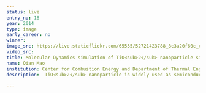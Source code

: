 ```yaml
---
status: live
entry_no: 18
year: 2014
type: image 
early_career: no 
winner: 
image_src: https://live.staticflickr.com/65535/52721423788_8c3a20f60c_c_d.jpg
video_src: 
title: Molecular Dynamics simulation of TiO<sub>2</sub> nanoparticle sintering process in flame-synthesized nanoaerosol system.
name: Qian Mao
institution: Center for Combustion Energy and Department of Thermal Engineering, Tsinghua University
description:  TiO<sub>2</sub> nanoparticle is widely used as semiconductor, dye-sensitized solar cell, catalyst support and so on. Flame synthesis is an effective way to produce pure anatase nanoparticles with diameter below 10nm. During the synthesis process, particles experience nucleation, surface growth, collision and sintering. Among them, sintering is an important stage to determine the final structure and size. Here, we use Lammps software to carry out molecule dynamics simulation to study the dynamic sintering process after off-center collision and unequal-sized sintering. Two interesting phenomenon have been found. One is phase transformation from anatase to rutile in the sintering after the off-center collision, the other is packaging meaning atoms from an amorphous smaller particle spread uniformly on the surface layer of the bigger particle. This image shows this dynamic process. The simulations were partly performed on ARCHER funded under the EPSRC project "UK Consortium on Mesoscale Engineering Sciences (UKCOMES)" (Grant No. EP/L00030X/1).
  
---
```

